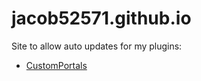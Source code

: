 # jacob52571.github.io
Site to allow auto updates for my plugins:
- [CustomPortals](https://github.com/jacob52571/CustomPortals)
